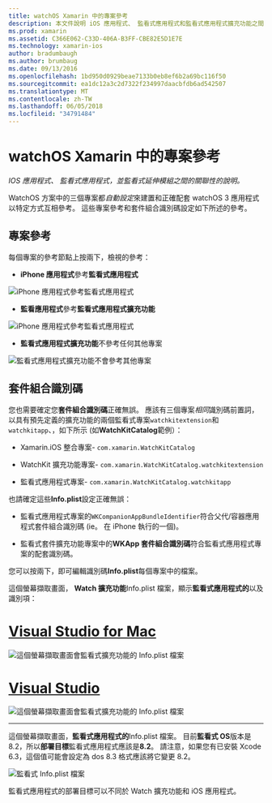 ```yaml
---
title: watchOS Xamarin 中的專案參考
description: 本文件說明 iOS 應用程式、 監看式應用程式和監看式應用程式擴充功能之間的關聯性。 其中也會討論專案參照和套件組合識別碼。
ms.prod: xamarin
ms.assetid: C366E062-C33D-406A-B3FF-CBE82E5D1E7E
ms.technology: xamarin-ios
author: bradumbaugh
ms.author: brumbaug
ms.date: 09/13/2016
ms.openlocfilehash: 1bd950d0929beae7133b0eb8ef6b2a69bc116f50
ms.sourcegitcommit: ea1dc12a3c2d7322f234997daacbfdb6ad542507
ms.translationtype: MT
ms.contentlocale: zh-TW
ms.lasthandoff: 06/05/2018
ms.locfileid: "34791484"
---
```

# <a name="watchos-project-references-in-xamarin"></a>watchOS Xamarin 中的專案參考

_IOS 應用程式、 監看式應用程式，並監看式延伸模組之間的關聯性的說明。_

WatchOS 方案中的三個專案都*自動設定*來建置和正確配套 watchOS 3 應用程式以特定方式互相參考。 這些專案參考和套件組合識別碼設定如下所述的參考。

## <a name="project-references"></a>專案參考

每個專案的參考節點上按兩下，檢視的參考：

- **iPhone 應用程式**參考**監看式應用程式**

![](project-references-images/catalog-reference1.png "iPhone 應用程式參考監看式應用程式")

- **監看應用程式**參考**監看式應用程式擴充功能**

![](project-references-images/catalog-reference2.png "iPhone 應用程式參考監看式應用程式")


 - **監看式應用程式擴充功能**不參考任何其他專案

![](project-references-images/catalog-reference3.png "監看式應用程式擴充功能不會參考其他專案")



## <a name="bundle-identifiers"></a>套件組合識別碼

您也需要確定您**套件組合識別碼**正確無誤。
應該有三個專案*相同*識別碼前置詞，以具有預先定義的擴充功能的兩個監看式專案`watchkitextension`和`watchkitapp`、，如下所示 (如**WatchKitCatalog**範例）：

 - Xamarin.iOS 整合專案- `com.xamarin.WatchKitCatalog`

 - WatchKit 擴充功能專案- `com.xamarin.WatchKitCatalog.watchkitextension`

 - 監看式應用程式專案- `com.xamarin.WatchKitCatalog.watchkitapp`

也請確定這些**Info.plist**設定正確無誤：

 - 監看式應用程式專案的`WKCompanionAppBundleIdentifier`符合父代/容器應用程式套件組合識別碼 (ie。 在 iPhone 執行的一個)。

 - 監看式套件擴充功能專案中的**WKApp 套件組合識別碼**符合監看式應用程式專案的配套識別碼。

您可以按兩下，即可編輯識別碼**Info.plist**每個專案中的檔案。

這個螢幕擷取畫面， **Watch 擴充功能**Info.plist 檔案，顯示**監看式應用程式的**以及識別項：

# <a name="visual-studio-for-mactabvsmac"></a>[Visual Studio for Mac](#tab/vsmac)
    
![](project-references-images/infoplist-extension.png "這個螢幕擷取畫面會監看式擴充功能的 Info.plist 檔案")

# <a name="visual-studiotabvswin"></a>[Visual Studio](#tab/vswin)
    
![](project-references-images/infoplist-extension-vs.png "這個螢幕擷取畫面會監看式擴充功能的 Info.plist 檔案")

-----

這個螢幕擷取畫面，**監看式應用程式的**Info.plist 檔案。
目前**監看式 OS**版本是 8.2，所以**部署目標**監看式應用程式應該是**8.2**。 請注意，如果您有已安裝 Xcode 6.3，這個值可能會設定為 dos 8.3 格式應該將它變更 8.2。

![](project-references-images/infoplist-watchapp.png "監看式 Info.plist 檔案")

監看式應用程式的部署目標可以不同於 Watch 擴充功能和 iOS 應用程式。

